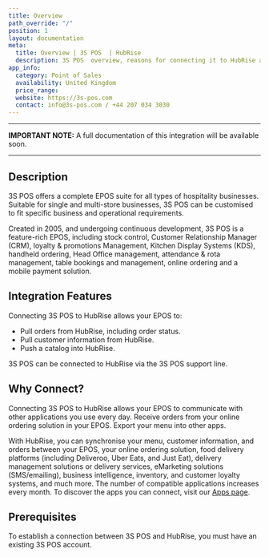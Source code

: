 ```yaml
---
title: Overview
path_override: "/"
position: 1
layout: documentation
meta:
  title: Overview | 3S POS  | HubRise
  description: 3S POS  overview, reasons for connecting it to HubRise and summary of integrated features. Synchronise data between your EPOS and your apps.
app_info:
  category: Point of Sales
  availability: United Kingdom
  price_range:
  website: https://3s-pos.com
  contact: info@3s-pos.com / +44 207 034 3030
---
```


---

**IMPORTANT NOTE:** A full documentation of this integration will be available soon.

---

## Description

3S POS offers a complete EPOS suite for all types of hospitality businesses. Suitable for single and multi-store businesses, 3S POS can be customised to fit specific business and operational requirements.

Created in 2005, and undergoing continuous development, 3S POS is a feature-rich EPOS, including stock control, Customer Relationship Manager (CRM), loyalty & promotions Management, Kitchen Display Systems (KDS), handheld ordering, Head Office management, attendance & rota management, table bookings and management, online ordering and a mobile payment solution.

## Integration Features

Connecting 3S POS to HubRise allows your EPOS to:

- Pull orders from HubRise, including order status.
- Pull customer information from HubRise.
- Push a catalog into HubRise.

3S POS can be connected to HubRise via the 3S POS support line.

## Why Connect?

Connecting 3S POS to HubRise allows your EPOS to communicate with other applications you use every day. Receive orders from your online ordering solution in your EPOS. Export your menu into other apps.

With HubRise, you can synchronise your menu, customer information, and orders between your EPOS, your online ordering solution, food delivery platforms (including Deliveroo, Uber Eats, and Just Eat), delivery management solutions or delivery services, eMarketing solutions (SMS/emailing), business intelligence, inventory, and customer loyalty systems, and much more. The number of compatible applications increases every month. To discover the apps you can connect, visit our [Apps page](/apps).

## Prerequisites

To establish a connection between 3S POS and HubRise, you must have an existing 3S POS account.
